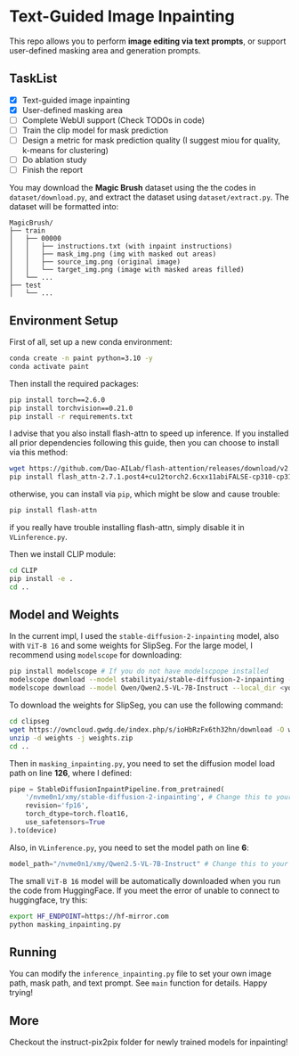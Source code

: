 # Text-Guided Image Inpainting

This repo allows you to perform **image editing via text prompts**, or support user-defined masking area and generation prompts.

## TaskList

- [x] Text-guided image inpainting
- [x] User-defined masking area
- [ ] Complete WebUI support (Check TODOs in code)
- [ ] Train the clip model for mask prediction
- [ ] Design a metric for mask prediction quality (I suggest miou for quality, k-means for clustering)
- [ ] Do ablation study
- [ ] Finish the report

You may download the **Magic Brush** dataset using the the codes in `dataset/download.py`, and extract the dataset using `dataset/extract.py`. The dataset will be formatted into:


```
MagicBrush/
├── train
│   ├── 00000
│   │   ├── instructions.txt (with inpaint instructions)
│   │   ├── mask_img.png (img with masked out areas)
│   │   ├── source_img.png (original image)
│   │   └── target_img.png (image with masked areas filled)
│   └── ...
├── test
│   └── ...
```


## Environment Setup
First of all, set up a new conda environment:
```bash
conda create -n paint python=3.10 -y
conda activate paint
```

Then install the required packages:
```bash
pip install torch==2.6.0
pip install torchvision==0.21.0
pip install -r requirements.txt
```

I advise that you also install flash-attn to speed up inference. If you installed all prior dependencies following this guide, then you can choose to install via this method:
```bash
wget https://github.com/Dao-AILab/flash-attention/releases/download/v2.7.1.post4/flash_attn-2.7.1.post4+cu12torch2.6cxx11abiFALSE-cp310-cp310-linux_x86_64.whl
pip install flash_attn-2.7.1.post4+cu12torch2.6cxx11abiFALSE-cp310-cp310-linux_x86_64.whl
```
otherwise, you can install via `pip`, which might be slow and cause trouble:
```bash
pip install flash-attn
```
if you really have trouble installing flash-attn, simply disable it in `VLinference.py`.


Then we install CLIP module:
```bash
cd CLIP
pip install -e .
cd ..
```

## Model and Weights
In the current impl, I used the `stable-diffusion-2-inpainting` model, also with `ViT-B 16` and some weights for SlipSeg. For the large model, I recommend using `modelscope` for downloading:

```bash
pip install modelscope # If you do not have modelscpope installed
modelscope download --model stabilityai/stable-diffusion-2-inpainting --local_dir <your local dir>
modelscope download --model Qwen/Qwen2.5-VL-7B-Instruct --local_dir <your local dir>
```

To download the weights for SlipSeg, you can use the following command:

```bash
cd clipseg
wget https://owncloud.gwdg.de/index.php/s/ioHbRzFx6th32hn/download -O weights.zip
unzip -d weights -j weights.zip
cd ..
```

Then in `masking_inpainting.py`, you need to set the diffusion model load path on line **126**, where I defined:
```python
pipe = StableDiffusionInpaintPipeline.from_pretrained(
    '/nvme0n1/xmy/stable-diffusion-2-inpainting', # Change this to your own local dir
    revision='fp16', 
    torch_dtype=torch.float16,
    use_safetensors=True
).to(device)
```

Also, in `VLinference.py`, you need to set the model path on line **6**:
```python
model_path="/nvme0n1/xmy/Qwen2.5-VL-7B-Instruct" # Change this to your own local dir
```

The small `ViT-B 16` model will be automatically downloaded when you run the code from HuggingFace. If you meet the error of unable to connect to huggingface, try this:
```bash
export HF_ENDPOINT=https://hf-mirror.com
python masking_inpainting.py
```

## Running
You can modify the `inference_inpainting.py` file to set your own image path, mask path, and text prompt. See `main` function for details. Happy trying!

## More
Checkout the instruct-pix2pix folder for newly trained models for inpainting!
